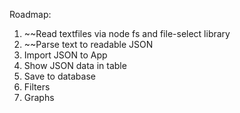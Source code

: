 Roadmap:

1. ~~Read textfiles via node fs and file-select library
2. ~~Parse text to readable JSON
3. Import JSON to App
4. Show JSON data in table
5. Save to database
6. Filters
7. Graphs
